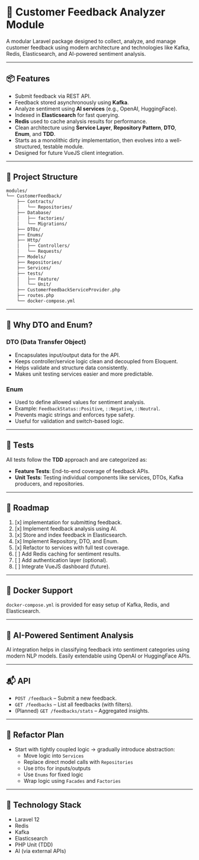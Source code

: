 # 🧠 Customer Feedback Analyzer Module

A modular Laravel package designed to collect, analyze, and manage customer feedback using modern architecture and technologies like Kafka, Redis, Elasticsearch, and AI-powered sentiment analysis.

---

## 📦 Features

- Submit feedback via REST API.
- Feedback stored asynchronously using **Kafka**.
- Analyze sentiment using **AI services** (e.g., OpenAI, HuggingFace).
- Indexed in **Elasticsearch** for fast querying.
- **Redis** used to cache analysis results for performance.
- Clean architecture using **Service Layer**, **Repository Pattern**, **DTO**, **Enum**, and **TDD**.
- Starts as a monolithic dirty implementation, then evolves into a well-structured, testable module.
- Designed for future VueJS client integration.

---

## 📁 Project Structure

```bash
modules/
└── CustomerFeedback/
    ├── Contracts/
    │   └── Repositories/
    ├── Database/
    │   ├── factories/
    │   └── Migrations/
    ├── DTOs/
    ├── Enums/
    ├── Http/
    │   ├── Controllers/
    │   └── Requests/
    ├── Models/
    ├── Repositories/
    ├── Services/
    ├── tests/
    │   ├── Feature/
    │   └── Unit/
    ├── CustomerFeedbackServiceProvider.php
    ├── routes.php
    └── docker-compose.yml
```

---

## 🧰 Why DTO and Enum?

### DTO (Data Transfer Object)

- Encapsulates input/output data for the API.
- Keeps controller/service logic clean and decoupled from Eloquent.
- Helps validate and structure data consistently.
- Makes unit testing services easier and more predictable.

### Enum

- Used to define allowed values for sentiment analysis.
- Example: `FeedbackStatus::Positive`, `::Negative`, `::Neutral`.
- Prevents magic strings and enforces type safety.
- Useful for validation and switch-based logic.

---

## 🧪 Tests

All tests follow the **TDD** approach and are categorized as:

- **Feature Tests**: End-to-end coverage of feedback APIs.
- **Unit Tests**: Testing individual components like services, DTOs, Kafka producers, and repositories.

---

## 🚀 Roadmap

1. [x] implementation for submitting feedback.
2. [x] Implement feedback analysis using AI.
3. [x] Store and index feedback in Elasticsearch.
4. [x] Implement Repository, DTO, and Enum.
5. [x] Refactor to services with full test coverage.
6. [ ] Add Redis caching for sentiment results.
7. [ ] Add authentication layer (optional).
8. [ ] Integrate VueJS dashboard (future).

---

## 🐳 Docker Support

`docker-compose.yml` is provided for easy setup of Kafka, Redis, and Elasticsearch.

---

## 🧠 AI-Powered Sentiment Analysis

AI integration helps in classifying feedback into sentiment categories using modern NLP models. Easily extendable using OpenAI or HuggingFace APIs.

---

## 📬 API

- `POST /feedback` – Submit a new feedback.
- `GET /feedbacks` – List all feedbacks (with filters).
- (Planned) `GET /feedbacks/stats` – Aggregated insights.

---

## 🧼 Refactor Plan

- Start with tightly coupled logic → gradually introduce abstraction:
  - Move logic into `Services`
  - Replace direct model calls with `Repositories`
  - Use `DTOs` for inputs/outputs
  - Use `Enums` for fixed logic
  - Wrap logic using `Facades` and `Factories`

---

## 🧩 Technology Stack

- Laravel 12
- Redis
- Kafka
- Elasticsearch
- PHP Unit (TDD)
- AI (via external APIs)
